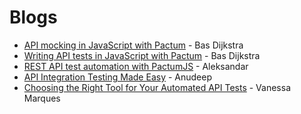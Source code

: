 # Blogs

- [API mocking in JavaScript with Pactum](https://www.ontestautomation.com/api-mocking-in-javascript-with-pactum) - Bas Dijkstra
- [Writing API tests in JavaScript with Pactum](https://www.ontestautomation.com/writing-api-tests-in-javascript-with-pactum/) - Bas Dijkstra
- [REST API test automation with PactumJS](https://www.zeljkovic.sh/rest-api-test-automation-with-pactumjs/) - Aleksandar
- [API Integration Testing Made Easy](https://dev.to/asaianudeep/api-integration-testing-made-easy-1lcp) - Anudeep
- [Choosing the Right Tool for Your Automated API Tests](https://medium.com/fretebras-tech/escolhendo-a-ferramenta-adequada-para-seus-testes-automatizados-de-api-65ca879eee02) - Vanessa Marques